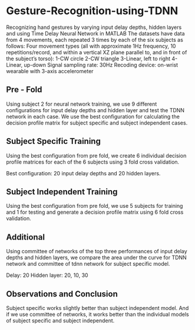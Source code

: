 # Gesture-Recognition-using-TDNN
Recognizing hand gestures by varying input delay depths, hidden layers and using Time Delay Neural Network in MATLAB
The datasets have data from 4 movements, each repeated 3 times by each of the six subjects as follows:
Four movement types (all with approximate 1Hz frequency, 10 repetitions/record, and within a vertical XZ plane parallel to, and in front of the subject’s torso):
1-CW circle
2-CW triangle
3-Linear, left to right
4-Linear, up-down
Signal sampling rate: 30Hz
Recoding device: on-wrist wearable with 3-axis accelerometer

## Pre - Fold
Using subject 2 for neural network training, we use 9 different configurations for input delay depths and hidden layer and test the TDNN network in each case. We use the best configuration for calculating the decision profile matrix for subject specific and subject independent cases. 

## Subject Specific Training
Using the best configuration from pre fold, we create 6 individual decision profile matrices for each of the 6 subjects using 3 fold cross validation. 

Best configuration: 20 input delay depths and 20 hidden layers.

## Subject Independent Training
Using the best configuration from pre fold, we use 5 subjects for training and 1 for testing and generate a decision profile matrix using 6 fold cross validation. 

## Additional
Using committee of networks of the top three performances of input delay depths and hidden layers, we compare the area under the curve for TDNN network and committee of tdnn network for subject specific model.

Delay: 20
Hidden layer: 20, 10, 30

## Observations and Conclusion
Subject specific works slightly better than subject independent model.
And if we use committee of networks, it works better than the individual models of subject specific and subject independent.


